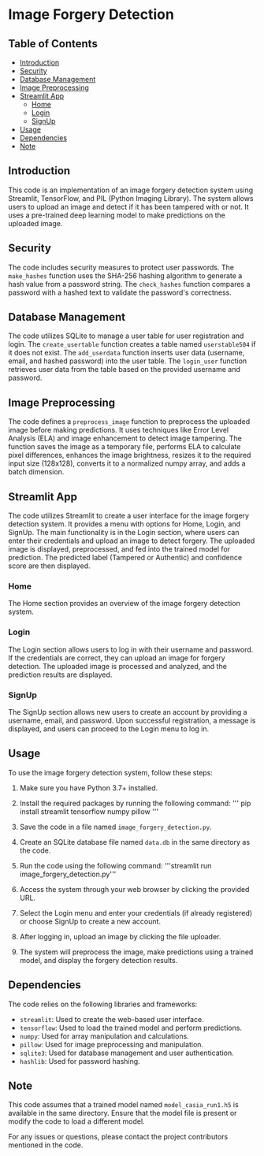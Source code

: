 # Image Forgery Detection

## Table of Contents
- [Introduction](#introduction)
- [Security](#security)
- [Database Management](#database-management)
- [Image Preprocessing](#image-preprocessing)
- [Streamlit App](#streamlit-app)
  - [Home](#home)
  - [Login](#login)
  - [SignUp](#signup)
- [Usage](#usage)
- [Dependencies](#dependencies)
- [Note](#note)

## Introduction

This code is an implementation of an image forgery detection system using Streamlit, TensorFlow, and PIL (Python Imaging Library). The system allows users to upload an image and detect if it has been tampered with or not. It uses a pre-trained deep learning model to make predictions on the uploaded image.

## Security

The code includes security measures to protect user passwords. The `make_hashes` function uses the SHA-256 hashing algorithm to generate a hash value from a password string. The `check_hashes` function compares a password with a hashed text to validate the password's correctness.

## Database Management

The code utilizes SQLite to manage a user table for user registration and login. The `create_usertable` function creates a table named `userstable504` if it does not exist. The `add_userdata` function inserts user data (username, email, and hashed password) into the user table. The `login_user` function retrieves user data from the table based on the provided username and password.

## Image Preprocessing

The code defines a `preprocess_image` function to preprocess the uploaded image before making predictions. It uses techniques like Error Level Analysis (ELA) and image enhancement to detect image tampering. The function saves the image as a temporary file, performs ELA to calculate pixel differences, enhances the image brightness, resizes it to the required input size (128x128), converts it to a normalized numpy array, and adds a batch dimension.

## Streamlit App

The code utilizes Streamlit to create a user interface for the image forgery detection system. It provides a menu with options for Home, Login, and SignUp. The main functionality is in the Login section, where users can enter their credentials and upload an image to detect forgery. The uploaded image is displayed, preprocessed, and fed into the trained model for prediction. The predicted label (Tampered or Authentic) and confidence score are then displayed.

### Home

The Home section provides an overview of the image forgery detection system.

### Login

The Login section allows users to log in with their username and password. If the credentials are correct, they can upload an image for forgery detection. The uploaded image is processed and analyzed, and the prediction results are displayed.

### SignUp

The SignUp section allows new users to create an account by providing a username, email, and password. Upon successful registration, a message is displayed, and users can proceed to the Login menu to log in.

## Usage

To use the image forgery detection system, follow these steps:

1. Make sure you have Python 3.7+ installed.

2. Install the required packages by running the following command: ''' pip install streamlit tensorflow numpy pillow '''

3. Save the code in a file named `image_forgery_detection.py`.

4. Create an SQLite database file named `data.db` in the same directory as the code.

5. Run the code using the following command: '''streamlit run image_forgery_detection.py'''

6. Access the system through your web browser by clicking the provided URL.

7. Select the Login menu and enter your credentials (if already registered) or choose SignUp to create a new account.

8. After logging in, upload an image by clicking the file uploader.

9. The system will preprocess the image, make predictions using a trained model, and display the forgery detection results.

## Dependencies

The code relies on the following libraries and frameworks:

- `streamlit`: Used to create the web-based user interface.
- `tensorflow`: Used to load the trained model and perform predictions.
- `numpy`: Used for array manipulation and calculations.
- `pillow`: Used for image preprocessing and manipulation.
- `sqlite3`: Used for database management and user authentication.
- `hashlib`: Used for password hashing.

## Note

This code assumes that a trained model named `model_casia_run1.h5` is available in the same directory. Ensure that the model file is present or modify the code to load a different model.

For any issues or questions, please contact the project contributors mentioned in the code.
